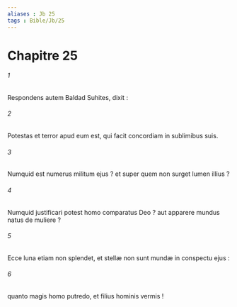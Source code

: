 ```yaml
---
aliases : Jb 25
tags : Bible/Jb/25
---
```


# Chapitre 25

###### 1
Respondens autem Baldad Suhites, dixit :
###### 2
Potestas et terror apud eum est, qui facit concordiam in sublimibus suis.
###### 3
Numquid est numerus militum ejus ? et super quem non surget lumen illius ?
###### 4
Numquid justificari potest homo comparatus Deo ? aut apparere mundus natus de muliere ?
###### 5
Ecce luna etiam non splendet, et stellæ non sunt mundæ in conspectu ejus :
###### 6
quanto magis homo putredo, et filius hominis vermis !
